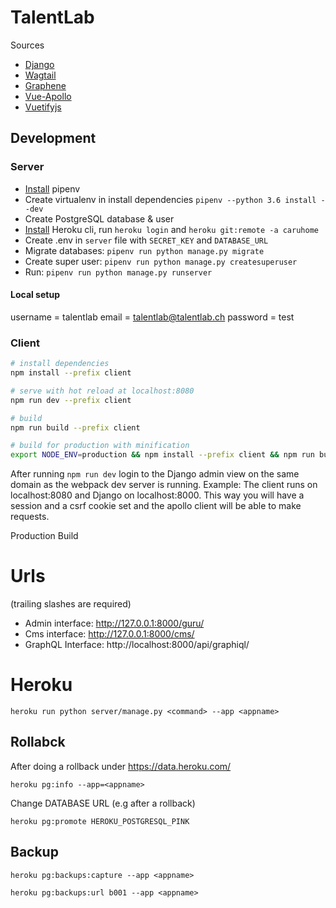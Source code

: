 # TalentLab

Sources

* [Django](https://docs.djangoproject.com/en/2.0/)
* [Wagtail](http://docs.wagtail.io/)
* [Graphene](https://github.com/graphql-python/graphene-django)
* [Vue-Apollo](https://github.com/Akryum/vue-apollo)
* [Vuetifyjs](https://vuetifyjs.com/en/getting-started/quick-start)

## Development

### Server

* [Install](https://docs.pipenv.org/#install-pipenv-today) pipenv
* Create virtualenv in install dependencies `pipenv --python 3.6 install --dev`
* Create PostgreSQL database & user
* [Install](https://devcenter.heroku.com/articles/heroku-cli#download-and-install) Heroku cli, run `heroku login` and `heroku git:remote -a caruhome`
* Create .env in `server` file with `SECRET_KEY` and `DATABASE_URL`
* Migrate databases: `pipenv run python manage.py migrate`
* Create super user: `pipenv run python manage.py createsuperuser`
* Run: `pipenv run python manage.py runserver`

#### Local setup

username = talentlab
email = talentlab@talentlab.ch
password = test

### Client

``` bash
# install dependencies
npm install --prefix client

# serve with hot reload at localhost:8080
npm run dev --prefix client

# build
npm run build --prefix client

# build for production with minification
export NODE_ENV=production && npm install --prefix client && npm run build --prefix client
```

After running `npm run dev` login to the Django admin view on the same domain as the webpack dev server is running.
Example: The client runs on localhost:8080 and Django on localhost:8000. 
This way you will have a session and a csrf cookie set and the apollo client will 
be able to make requests.

Production Build

# Urls

(trailing slashes are required)

* Admin interface: http://127.0.0.1:8000/guru/
* Cms interface: http://127.0.0.1:8000/cms/
* GraphQL Interface: http://localhost:8000/api/graphiql/

# Heroku

`heroku run python server/manage.py <command> --app <appname>`

## Rollabck

After doing a rollback under https://data.heroku.com/

`heroku pg:info --app=<appname>`

Change DATABASE URL (e.g after a rollback)

`heroku pg:promote HEROKU_POSTGRESQL_PINK`

## Backup

`heroku pg:backups:capture --app <appname>`

`heroku pg:backups:url b001 --app <appname>`
